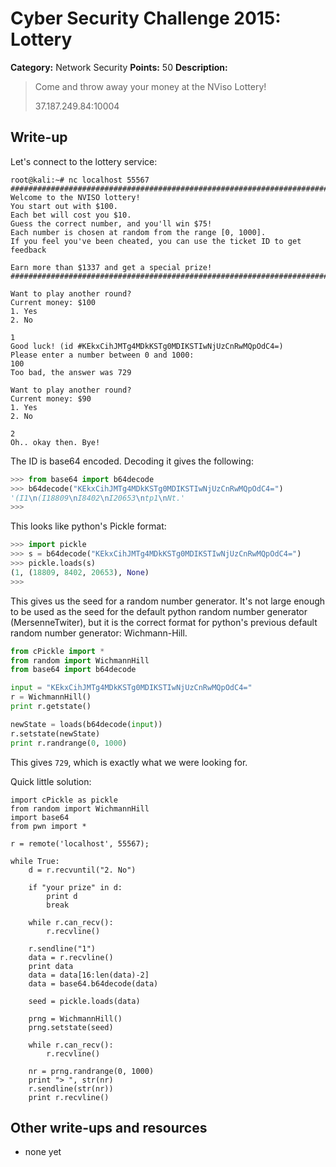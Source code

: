# Cyber Security Challenge 2015: Lottery

**Category:** Network Security
**Points:** 50
**Description:**

> Come and throw away your money at the NViso Lottery!
>
> 37.187.249.84:10004

## Write-up

Let's connect to the lottery service:
```
root@kali:~# nc localhost 55567
################################################################################
Welcome to the NVISO lottery!
You start out with $100.
Each bet will cost you $10.
Guess the correct number, and you'll win $75!
Each number is chosen at random from the range [0, 1000].
If you feel you've been cheated, you can use the ticket ID to get feedback

Earn more than $1337 and get a special prize!
################################################################################

Want to play another round?
Current money: $100
1. Yes
2. No

1
Good luck! (id #KEkxCihJMTg4MDkKSTg0MDIKSTIwNjUzCnRwMQpOdC4=)
Please enter a number between 0 and 1000:
100
Too bad, the answer was 729

Want to play another round?
Current money: $90
1. Yes
2. No

2
Oh.. okay then. Bye!
```
The ID is base64 encoded. Decoding it gives the following:
```python
>>> from base64 import b64decode
>>> b64decode("KEkxCihJMTg4MDkKSTg0MDIKSTIwNjUzCnRwMQpOdC4=")
'(I1\n(I18809\nI8402\nI20653\ntp1\nNt.'
>>>
```
This looks like python's Pickle format:
```python
>>> import pickle
>>> s = b64decode("KEkxCihJMTg4MDkKSTg0MDIKSTIwNjUzCnRwMQpOdC4=")
>>> pickle.loads(s)
(1, (18809, 8402, 20653), None)
>>>
```
This gives us the seed for a random number generator. It's not large enough to be used as the seed for the default python random number generator (MersenneTwiter), but it is the correct format for python's previous default random number generator: Wichmann-Hill.
```python
from cPickle import *
from random import WichmannHill
from base64 import b64decode

input = "KEkxCihJMTg4MDkKSTg0MDIKSTIwNjUzCnRwMQpOdC4="
r = WichmannHill()
print r.getstate()

newState = loads(b64decode(input))
r.setstate(newState)
print r.randrange(0, 1000)
```
This gives `729`, which is exactly what we were looking for.

Quick little solution:
```
import cPickle as pickle
from random import WichmannHill
import base64
from pwn import *

r = remote('localhost', 55567);

while True:
	d = r.recvuntil("2. No")
	
	if "your prize" in d:
		print d
		break
	
	while r.can_recv():
		r.recvline()
		
	r.sendline("1")
	data = r.recvline()
	print data
	data = data[16:len(data)-2]
	data = base64.b64decode(data)
	
	seed = pickle.loads(data)
	
	prng = WichmannHill()
	prng.setstate(seed)
	
	while r.can_recv():
		r.recvline()

	nr = prng.randrange(0, 1000)
	print "> ", str(nr)
	r.sendline(str(nr))
	print r.recvline()
```

## Other write-ups and resources

* none yet
